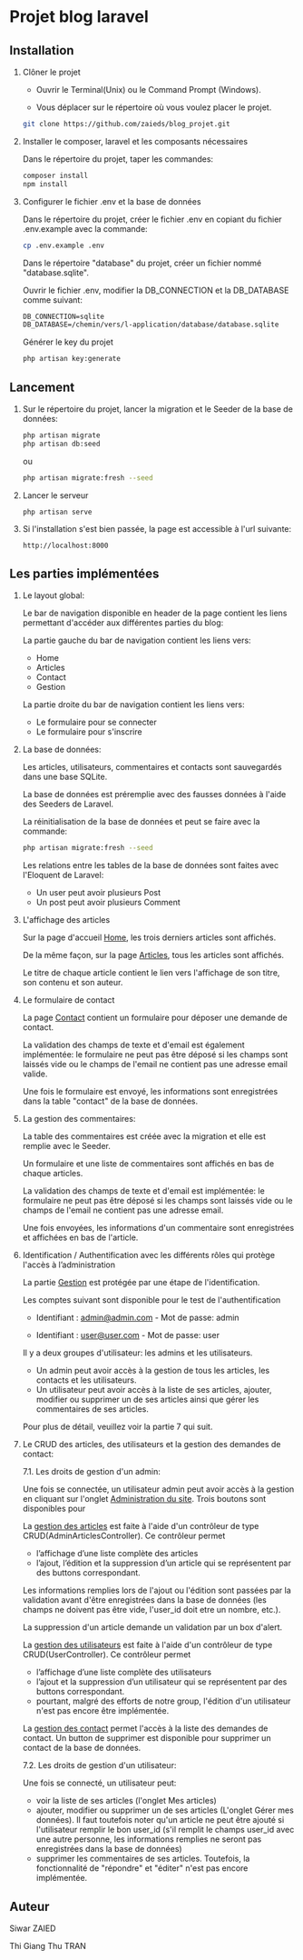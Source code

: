 # Projet blog laravel



## Installation

1. Clôner le projet

    * Ouvrir le Terminal(Unix) ou le Command Prompt (Windows).

    * Vous déplacer sur le répertoire où vous voulez placer le projet.

    ```bash
    git clone https://github.com/zaieds/blog_projet.git
    ```

2. Installer le composer, laravel et les composants nécessaires

    Dans le répertoire du projet, taper les commandes:
    ```bash
    composer install
    npm install
    ```

3. Configurer le fichier .env et la base de données

   Dans le répertoire du projet, créer le fichier .env en copiant du fichier .env.example avec la commande:

   ```bash
   cp .env.example .env
   ```

   Dans le répertoire "database" du projet, créer un fichier nommé "database.sqlite".

   Ouvrir le fichier .env, modifier la DB_CONNECTION et la DB_DATABASE comme suivant:
   ```txt
   DB_CONNECTION=sqlite
   DB_DATABASE=/chemin/vers/l-application/database/database.sqlite
   ```

   Générer le key du projet

    ```bash
   php artisan key:generate
   ```
## Lancement

   1. Sur le répertoire du projet, lancer la migration et le Seeder de la base de données:

        ```bash
        php artisan migrate
        php artisan db:seed
        ```
    
        ou 

        ```bash
        php artisan migrate:fresh --seed
        ```

   2. Lancer le serveur
    
        ```bash
        php artisan serve
        ```
    
   3. Si l'installation s'est bien passée, la page est accessible à l'url suivante:

        ```URL
        http://localhost:8000 
        ```
## Les parties implémentées

1. Le layout global:

    Le bar de navigation disponible en header de la page contient les liens permettant d'accéder aux différentes parties du blog:

    La partie gauche du bar de navigation contient les liens vers:
    * Home
    * Articles
    * Contact
    * Gestion

    La partie droite du bar de navigation contient les liens vers:
    * Le formulaire pour se connecter
    * Le formulaire pour s'inscrire
    
2. La base de données:

    Les articles, utilisateurs, commentaires et contacts sont sauvegardés dans une base SQLite.

    La base de données est préremplie avec des fausses données à l'aide des Seeders de Laravel.

    La réinitialisation de la base de données et peut se faire avec la commande: 

    ```bash
    php artisan migrate:fresh --seed
    ```

    Les relations entre les tables de la base de données sont faites avec l'Eloquent de Laravel:

    * Un user peut avoir plusieurs Post
    * Un post peut avoir plusieurs Comment

3. L'affichage des articles

    Sur la page d'accueil [Home](http://localhost:8000/home), les trois derniers articles sont affichés.

    De la même façon, sur la page [Articles](http://localhost:8000/articles), tous les articles sont affichés.
        
    Le titre de chaque article contient le lien vers l'affichage de son titre, son contenu et son auteur.
    
4. Le formulaire de contact

    La page [Contact](http://localhost:8000/contact/create) contient un formulaire pour déposer une demande de contact.

    La validation des champs de texte et d'email est également implémentée: le formulaire ne peut pas être déposé si les champs sont laissés vide ou le champs de l'email ne contient pas une adresse email valide.

    Une fois le formulaire est envoyé, les informations sont enregistrées dans la table "contact" de la base de données.

5. La gestion des commentaires:

    La table des commentaires est créée avec la migration et elle est remplie avec le Seeder.
    
    Un formulaire et une liste de commentaires sont affichés en bas de chaque articles.
    
    La validation des champs de texte et d'email est implémentée: le formulaire ne peut pas être déposé si les champs sont laissés vide ou le champs de l'email ne contient pas une adresse email.

    Une fois envoyées, les informations d'un commentaire sont enregistrées et affichées en bas de l'article.

6. Identification / Authentification avec les différents rôles qui protège l'accès à l’administration

    La partie [Gestion](http://localhost:8000/admin) est protégée par une étape de l'identification.

    Les comptes suivant sont disponible pour le test de l'authentification
    
    * Identifiant : admin@admin.com - Mot de passe: admin

    * Identifiant : user@user.com - Mot de passe: user    

    Il y a deux groupes d'utilisateur: les admins et les utilisateurs.
    
    * Un admin peut avoir accès à la gestion de tous les articles, les contacts et les utilisateurs.
    * Un utilisateur peut avoir accès à la liste de ses articles, ajouter, modifier ou supprimer un de ses articles ainsi que gérer les commentaires de ses articles.

    Pour plus de détail, veuillez voir la partie 7 qui suit.

7. Le CRUD des articles, des utilisateurs et la gestion des demandes de contact:

    7.1. Les droits de gestion d'un admin:
    
    Une fois se connectée, un utilisateur admin peut avoir accès à la gestion en cliquant sur l'onglet [Administration du site](http://localhost:8000/admin). Trois boutons sont disponibles pour 
    
    La [gestion des articles](http://localhost:8000/admin/articles) est faite à l'aide d'un contrôleur de type CRUD(AdminArticlesController). Ce contrôleur permet
    * l’affichage d’une liste complète des articles 
    * l’ajout, l’édition et la suppression d’un article qui se représentent par des buttons correspondant.

    Les informations remplies lors de l'ajout ou l'édition sont passées par la validation avant d'être enregistrées dans la base de données (les champs ne doivent pas être vide, l'user_id doit etre un nombre, etc.).

    La suppression d'un article demande un validation par un box d'alert.

    La [gestion des utilisateurs](http://localhost:8000/admin/articles) est faite à l'aide d'un contrôleur de type CRUD(UserController). Ce contrôleur permet 
    * l’affichage d’une liste complète des utilisateurs 
    * l’ajout et la suppression d’un utilisateur qui se représentent par des buttons correspondant.
    * pourtant, malgré des efforts de notre group, l'édition d'un utilisateur n'est pas encore être implémentée.

    La [gestion des contact](http://localhost:8000/admin/contact) permet l'accès à la liste des demandes de contact. Un button de supprimer est disponible pour supprimer un contact de la base de données.

    7.2. Les droits de gestion d'un utilisateur:

    Une fois se connecté, un utilisateur peut:
    * voir la liste de ses articles (l'onglet Mes articles)
    * ajouter, modifier ou supprimer un de ses articles (L'onglet Gérer mes données). Il faut toutefois noter qu'un article ne peut être ajouté si l'utilisateur remplir le bon user_id (s'il remplit le champs user_id avec une autre personne, les informations remplies ne seront pas enregistrées dans la base de données)
    * supprimer les commentaires de ses articles. Toutefois, la fonctionnalité de "répondre" et "éditer" n'est pas encore implémentée.

## Auteur
Siwar  ZAIED

Thi Giang Thu TRAN

